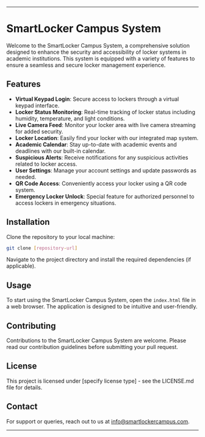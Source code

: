 
---

# SmartLocker Campus System

Welcome to the SmartLocker Campus System, a comprehensive solution designed to enhance the security and accessibility of locker systems in academic institutions. This system is equipped with a variety of features to ensure a seamless and secure locker management experience.

## Features

- **Virtual Keypad Login**: Secure access to lockers through a virtual keypad interface.
- **Locker Status Monitoring**: Real-time tracking of locker status including humidity, temperature, and light conditions.
- **Live Camera Feed**: Monitor your locker area with live camera streaming for added security.
- **Locker Location**: Easily find your locker with our integrated map system.
- **Academic Calendar**: Stay up-to-date with academic events and deadlines with our built-in calendar.
- **Suspicious Alerts**: Receive notifications for any suspicious activities related to locker access.
- **User Settings**: Manage your account settings and update passwords as needed.
- **QR Code Access**: Conveniently access your locker using a QR code system.
- **Emergency Locker Unlock**: Special feature for authorized personnel to access lockers in emergency situations.

## Installation

Clone the repository to your local machine:

```bash
git clone [repository-url]
```

Navigate to the project directory and install the required dependencies (if applicable).

## Usage

To start using the SmartLocker Campus System, open the `index.html` file in a web browser. The application is designed to be intuitive and user-friendly.

## Contributing

Contributions to the SmartLocker Campus System are welcome. Please read our contribution guidelines before submitting your pull request.

## License

This project is licensed under [specify license type] - see the LICENSE.md file for details.

## Contact

For support or queries, reach out to us at info@smartlockercampus.com.

---

